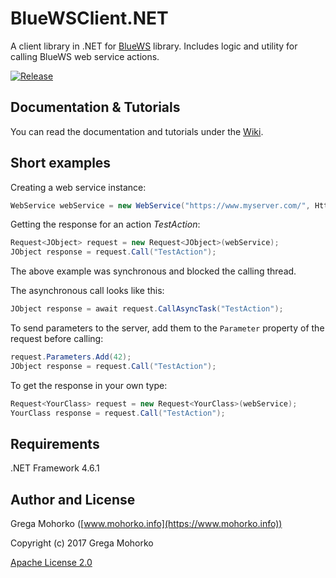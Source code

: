 # BlueWSClient.NET
A client library in .NET for [BlueWS](https://github.com/GregaMohorko/BlueWS) library. Includes logic and utility for calling BlueWS web service actions.

[![Release](https://img.shields.io/github/release/GregaMohorko/BlueWSClient.NET.svg?style=flat-square)](https://github.com/GregaMohorko/BlueWSClient.NET/releases/latest)

## Documentation & Tutorials
You can read the documentation and tutorials under the [Wiki](https://github.com/GregaMohorko/BlueWSClient.NET/wiki).

## Short examples
Creating a web service instance:
```C#
WebService webService = new WebService("https://www.myserver.com/", HttpMethod.Get);
```

Getting the response for an action *TestAction*:
```C#
Request<JObject> request = new Request<JObject>(webService);
JObject response = request.Call("TestAction");
```

The above example was synchronous and blocked the calling thread.

The asynchronous call looks like this:
```C#
JObject response = await request.CallAsyncTask("TestAction");
```

To send parameters to the server, add them to the ```Parameter``` property of the request before calling:
```C#
request.Parameters.Add(42);
JObject response = request.Call("TestAction");
```

To get the response in your own type:
```C#
Request<YourClass> request = new Request<YourClass>(webService);
YourClass response = request.Call("TestAction");
```

## Requirements
.NET Framework 4.6.1

## Author and License

Grega Mohorko ([www.mohorko.info](https://www.mohorko.info))

Copyright (c) 2017 Grega Mohorko

[Apache License 2.0](./LICENSE)
